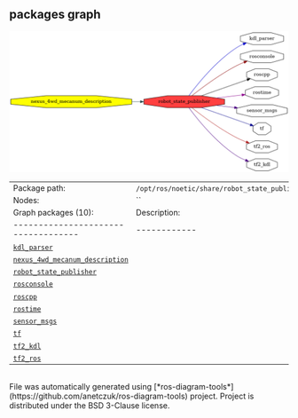 <!--
File was automatically generated using 'ros-diagram-tools' project.
Project is distributed under the BSD 3-Clause license.
-->

## packages graph

[![robot_state_publisher](robot_state_publisher.png "robot_state_publisher")](robot_state_publisher.png)

|     |     |
| --- | --- |
| Package path: | `/opt/ros/noetic/share/robot_state_publisher` |
| Nodes: | `` |
| Graph packages (10): | Description: |
| ----------------------------------- | ------------ |
| [`kdl_parser`](kdl_parser.html) |  |
| [`nexus_4wd_mecanum_description`](nexus_4wd_mecanum_description.html) |  |
| [`robot_state_publisher`](robot_state_publisher.html) |  |
| [`rosconsole`](rosconsole.html) |  |
| [`roscpp`](roscpp.html) |  |
| [`rostime`](rostime.html) |  |
| [`sensor_msgs`](sensor_msgs.html) |  |
| [`tf`](tf.html) |  |
| [`tf2_kdl`](tf2_kdl.html) |  |
| [`tf2_ros`](tf2_ros.html) |  |


</br>
File was automatically generated using [*ros-diagram-tools*](https://github.com/anetczuk/ros-diagram-tools) project.
Project is distributed under the BSD 3-Clause license.
